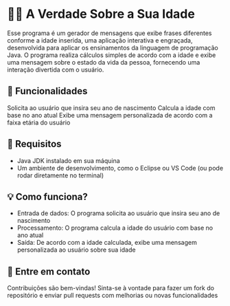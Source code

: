 # 👵🏼 A Verdade Sobre a Sua Idade

Esse programa é um gerador de mensagens que exibe frases diferentes conforme a idade inserida, uma aplicação interativa e engraçada, desenvolvida para aplicar os ensinamentos da linguagem de programação Java.
O programa realiza cálculos simples de acordo com a idade e exibe uma mensagem sobre o estado da vida da pessoa, fornecendo uma interação divertida com o usuário.

## 🔧 Funcionalidades
Solicita ao usuário que insira seu ano de nascimento
Calcula a idade com base no ano atual
Exibe uma mensagem personalizada de acordo com a faixa etária do usuário


## 👟 Requisitos

- Java JDK instalado em sua máquina
- Um ambiente de desenvolvimento, como o Eclipse ou VS Code (ou pode rodar diretamente no terminal)

## 💡 Como funciona?

- Entrada de dados: O programa solicita ao usuário que insira seu ano de nascimento
- Processamento: O programa calcula a idade do usuário com base no ano atual
- Saída: De acordo com a idade calculada, exibe uma mensagem personalizada ao usuário sobre sua idade


## 📱 Entre em contato 

Contribuições são bem-vindas! Sinta-se à vontade para fazer um fork do repositório e enviar pull requests com melhorias ou novas funcionalidades
